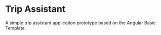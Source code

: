 # Trip Assistant
A simple trip assistant application prototype based on the Angular Basic Template.
